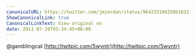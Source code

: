 ```yaml
---
canonicalURL: https://twitter.com/jmjordan/status/96423318625861632
ShowCanonicalLink: true
CanonicalLinkText: View original on
date: 2011-07-28T03:34:45+00:00
---
```

@gamblingcat  [http://twitpic.com/5wyntr](http://twitpic.com/5wyntr)